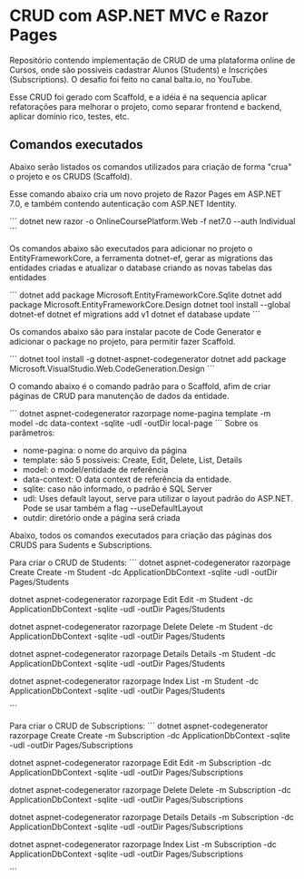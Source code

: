 # CRUD com ASP.NET MVC e Razor Pages

Repositório contendo implementação de CRUD de uma plataforma online de Cursos, onde são possíveis cadastrar Alunos (Students) e Inscrições (Subscriptions). O desafio foi feito no canal balta.io, no YouTube. 

Esse CRUD foi gerado com Scaffold, e a idéia é na sequencia aplicar refatorações para melhorar o projeto, como separar frontend e backend, aplicar domínio rico, testes, etc.

## Comandos executados

Abaixo serão listados os comandos utilizados para criação de forma "crua" o projeto e os CRUDS (Scaffold).

Esse comando abaixo cria um novo projeto de Razor Pages em ASP.NET 7.0, e também contendo autenticação com ASP.NET Identity.

´´´
dotnet new razor -o OnlineCoursePlatform.Web -f net7.0 --auth Individual
´´´

Os comandos abaixo são executados para adicionar no projeto o EntityFrameworkCore, a ferramenta dotnet-ef, gerar as migrations das entidades criadas e atualizar o database criando as novas tabelas das entidades

´´´
dotnet add package Microsoft.EntityFrameworkCore.Sqlite
dotnet add package Microsoft.EntityFrameworkCore.Design
dotnet tool install --global dotnet-ef
dotnet ef migrations add v1
dotnet ef database update
´´´

Os comandos abaixo são para instalar pacote de Code Generator e adicionar o package no projeto, para permitir fazer Scaffold.

´´´
dotnet tool install -g dotnet-aspnet-codegenerator
dotnet add package Microsoft.VisualStudio.Web.CodeGeneration.Design
´´´

O comando abaixo é o comando padrão para o Scaffold, afim de criar páginas de CRUD para manutenção de dados da entidade.

´´´
dotnet aspnet-codegenerator razorpage nome-pagina template -m model -dc data-context -sqlite -udl -outDir local-page
´´´
Sobre os parâmetros:
- nome-pagina: o nome do arquivo da página
- template: são 5 possíveis: Create, Edit, Delete, List, Details
- model: o model/entidade de referência
- data-context: O data context de referência da entidade.
- sqlite: caso não informado, o padrão é SQL Server
- udl: Uses default layout, serve para utilizar o layout padrão do ASP.NET. Pode se usar também a flag --useDefaultLayout 
- outdir: diretório onde a página será criada

Abaixo, todos os comandos executados para criação das páginas dos CRUDS para Sudents e Subscriptions.

Para criar o CRUD de Students:
´´´
dotnet aspnet-codegenerator razorpage Create Create -m Student -dc ApplicationDbContext -sqlite -udl -outDir Pages/Students

dotnet aspnet-codegenerator razorpage Edit Edit -m Student -dc ApplicationDbContext -sqlite -udl -outDir Pages/Students

dotnet aspnet-codegenerator razorpage Delete Delete -m Student -dc ApplicationDbContext -sqlite -udl -outDir Pages/Students

dotnet aspnet-codegenerator razorpage Details Details -m Student -dc ApplicationDbContext -sqlite -udl -outDir Pages/Students

dotnet aspnet-codegenerator razorpage Index List -m Student -dc ApplicationDbContext -sqlite -udl -outDir Pages/Students

´´´

Para criar o CRUD de Subscriptions:
´´´
dotnet aspnet-codegenerator razorpage Create Create -m Subscription -dc ApplicationDbContext -sqlite -udl -outDir Pages/Subscriptions

dotnet aspnet-codegenerator razorpage Edit Edit -m Subscription -dc ApplicationDbContext -sqlite -udl -outDir Pages/Subscriptions

dotnet aspnet-codegenerator razorpage Delete Delete -m Subscription -dc ApplicationDbContext -sqlite -udl -outDir Pages/Subscriptions

dotnet aspnet-codegenerator razorpage Details Details -m Subscription -dc ApplicationDbContext -sqlite -udl -outDir Pages/Subscriptions

dotnet aspnet-codegenerator razorpage Index List -m Subscription -dc ApplicationDbContext -sqlite -udl -outDir Pages/Subscriptions

´´´